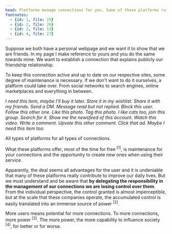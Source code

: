 ```yaml
---
head: Platforms manage connections for you. Some of these platforms rule the world today.
footnotes:
  - {id: 1, file: 25}
  - {id: 2, file: 26}
  - {id: 3, file: 53}
  - {id: 4, file: 27}
---
```


Suppose we both have a personal webpage and we want it to show that we are friends. In my page I make reference to yours and you do the same towards mine. We want to establish a connection that explains publicly our friendship relationship.

To keep this connection active and up to date on our respective sites, some degree of maintenance is necessary. If we don't want to do it ourselves, a platform could take over. From social networks to search engines, online marketplaces and everything in between.

*I need this item, maybe I'll buy it later. Store it in my wishlist. Share it with my friends. Send a DM. Message read but not replied. Block this user. Follow this other one. Like this photo. Tag this photo. I like cats too, join this group. Search for it. Show me the newsfeed of this account. Watch this video. Write a comment. Upvote this other comment. Click that ad. Maybe I need this item too.*

All types of platforms for all types of connections. 

What these platforms offer, most of the time for free <sup>[1]</sup>, is maintenance for your connections and the opportunity to create new ones when using their service.

Apparently, the deal seems all advantages for the user and it is undeniable that many of these platforms really contribute to improve our daily lives. But we must understand and be aware that **by delegating the responsibility in the management of our connections we are losing control over them**. From the individual perspective, the control granted is almost imperceptible, but at the scale that these companies operate, the accumulated control is easily translated into an immense source of power <sup>[2]</sup>.

More users means potential for more connections. To more connections, more power <sup>[3]</sup>. The more power, the more capability to influence society <sup>[4]</sup>, for better or for worse.